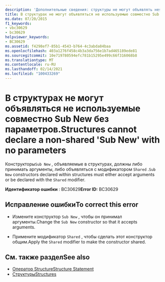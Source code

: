 ```yaml
---
description: 'Дополнительные сведения: структуры не могут объявлять неshared "New", не являющиеся параметрами'
title: В структурах не могут объявляться не используемые совместно Sub New без параметров.
ms.date: 07/20/2015
f1_keywords:
- vbc30629
- bc30629
helpviewer_keywords:
- BC30629
ms.assetid: f4298ef7-85b1-4543-b764-4c3abda84baa
ms.openlocfilehash: 403a1276f458c4b3a3da756e1b7ad465189ede81
ms.sourcegitcommit: 10e719780594efc781b15295e499c66f316068b8
ms.translationtype: MT
ms.contentlocale: ru-RU
ms.lasthandoff: 02/14/2021
ms.locfileid: "100433269"
---
```

# <a name="structures-cannot-declare-a-non-shared-sub-new-with-no-parameters"></a><span data-ttu-id="0f3dc-103">В структурах не могут объявляться не используемые совместно Sub New без параметров.</span><span class="sxs-lookup"><span data-stu-id="0f3dc-103">Structures cannot declare a non-shared 'Sub New' with no parameters</span></span>

<span data-ttu-id="0f3dc-104">Конструкторы`Sub New` , объявляемые в структурах, должны либо принимать аргументы, либо объявляться с модификатором `Shared` .</span><span class="sxs-lookup"><span data-stu-id="0f3dc-104">`Sub New` constructors declared within structures must either accept arguments or be declared with the `Shared` modifier.</span></span>  
  
 <span data-ttu-id="0f3dc-105">**Идентификатор ошибки** : BC30629</span><span class="sxs-lookup"><span data-stu-id="0f3dc-105">**Error ID:** BC30629</span></span>  
  
## <a name="to-correct-this-error"></a><span data-ttu-id="0f3dc-106">Исправление ошибки</span><span class="sxs-lookup"><span data-stu-id="0f3dc-106">To correct this error</span></span>  
  
- <span data-ttu-id="0f3dc-107">Измените конструктор `Sub New` , чтобы он принимал аргументы.</span><span class="sxs-lookup"><span data-stu-id="0f3dc-107">Change the `Sub New` constructor so that it accepts arguments.</span></span>  
  
- <span data-ttu-id="0f3dc-108">Примените модификатор `Shared` , чтобы сделать этот конструктор общим.</span><span class="sxs-lookup"><span data-stu-id="0f3dc-108">Apply the `Shared` modifier to make the constructor shared.</span></span>  
  
## <a name="see-also"></a><span data-ttu-id="0f3dc-109">См. также раздел</span><span class="sxs-lookup"><span data-stu-id="0f3dc-109">See also</span></span>

- [<span data-ttu-id="0f3dc-110">Оператор Structure</span><span class="sxs-lookup"><span data-stu-id="0f3dc-110">Structure Statement</span></span>](../language-reference/statements/structure-statement.md)
- [<span data-ttu-id="0f3dc-111">Структуры</span><span class="sxs-lookup"><span data-stu-id="0f3dc-111">Structures</span></span>](../programming-guide/language-features/data-types/structures.md)
